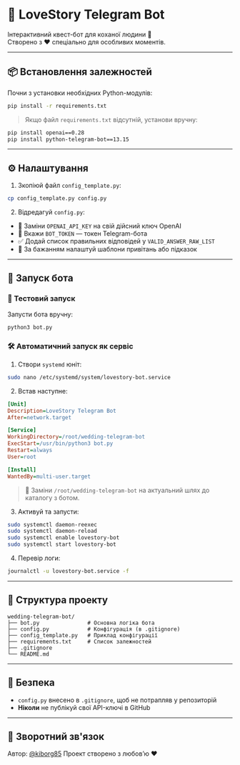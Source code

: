 # 💌 LoveStory Telegram Bot

Інтерактивний квест-бот для коханої людини 🥰  
Створено з ❤️ спеціально для особливих моментів.

---

## 📦 Встановлення залежностей

Почни з установки необхідних Python-модулів:

```bash
pip install -r requirements.txt
````

> Якщо файл `requirements.txt` відсутній, установи вручну:

```bash
pip install openai==0.28
pip install python-telegram-bot==13.15
```

---

## ⚙️ Налаштування

1. Зкопіюй файл `config_template.py`:

```bash
cp config_template.py config.py
```

2. Відредагуй `config.py`:

* 🔑 Заміни `OPENAI_API_KEY` на свій дійсний ключ OpenAI
* 🤖 Вкажи `BOT_TOKEN` — токен Telegram-бота
* ✅ Додай список правильних відповідей у `VALID_ANSWER_RAW_LIST`
* 🌸 За бажанням налаштуй шаблони привітань або підказок

---

## 🚀 Запуск бота

### 🧪 Тестовий запуск

Запусти бота вручну:

```bash
python3 bot.py
```

### 🛠️ Автоматичний запуск як сервіс

1. Створи `systemd` юніт:

```bash
sudo nano /etc/systemd/system/lovestory-bot.service
```

2. Встав наступне:

```ini
[Unit]
Description=LoveStory Telegram Bot
After=network.target

[Service]
WorkingDirectory=/root/wedding-telegram-bot
ExecStart=/usr/bin/python3 bot.py
Restart=always
User=root

[Install]
WantedBy=multi-user.target
```

> 🔁 Заміни `/root/wedding-telegram-bot` на актуальний шлях до каталогу з ботом.

3. Активуй та запусти:

```bash
sudo systemctl daemon-reexec
sudo systemctl daemon-reload
sudo systemctl enable lovestory-bot
sudo systemctl start lovestory-bot
```

4. Перевір логи:

```bash
journalctl -u lovestory-bot.service -f
```

---

## 📂 Структура проекту

```
wedding-telegram-bot/
├── bot.py               # Основна логіка бота
├── config.py            # Конфігурація (в .gitignore)
├── config_template.py   # Приклад конфігурації
├── requirements.txt     # Список залежностей
├── .gitignore
└── README.md
```

---

## 🔐 Безпека

* `config.py` внесено в `.gitignore`, щоб не потрапляв у репозиторій
* **Ніколи** не публікуй свої API-ключі в GitHub

---

## 📣 Зворотний зв'язок

Автор: [@kiborg85](https://github.com/kiborg85)
Проект створено з любов’ю ❤️
